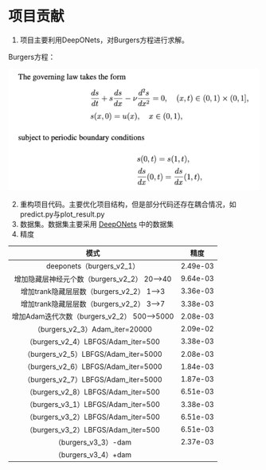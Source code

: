 # 项目贡献

1. 项目主要利用DeepONets，对Burgers方程进行求解。

Burgers方程：

![](md_file/bugers_equation.png)

2. 重构项目代码。主要优化项目结构，但是部分代码还存在耦合情况，如predict.py与plot_result.py
3. 数据集。数据集主要采用 [DeepONets](https://github.com/PredictiveIntelligenceLab/Physics-informed-DeepONets.git) 中的数据集
4. 精度

|                 模式                  | 精度       |
|:-----------------------------------:|----------|
|       deeponets（burgers_v2_1）       | 2.49e-03 |
|  增加隐藏层神经元个数（burgers_v2_2） 20-->40   | 9.64e-03 |
|  增加trank隐藏层层数（burgers_v2_2） 1-->3   | 3.36e-03 |
|  增加trank隐藏层层数（burgers_v2_2） 3-->7   | 3.38e-03 |
| 增加Adam迭代次数（burgers_v2_2） 500-->5000 | 2.08e-03 |
|    （burgers_v2_3）Adam_iter=20000    | 2.09e-02 |
|  （burgers_v2_4）LBFGS/Adam_iter=500  | 3.38e-03 |
| （burgers_v2_5）LBFGS/Adam_iter=5000  | 2.08e-03 |
| （burgers_v2_6）LBFGS/Adam_iter=5000  | 1.84e-03 |
| （burgers_v2_7）LBFGS/Adam_iter=5000  | 1.87e-03 |
|  （burgers_v2_8）LBFGS/Adam_iter=500  | 6.51e-03 |
|  （burgers_v3_1）LBFGS/Adam_iter=500  | 3.38e-03 |
|  （burgers_v3_2）LBFGS/Adam_iter=500  | 6.51e-03 |
|  （burgers_v3_2）LBFGS/Adam_iter=500  | 6.51e-03 |
|         （burgers_v3_3）-dam          | 2.37e-03 |
|         （burgers_v3_4）+dam          |          |


